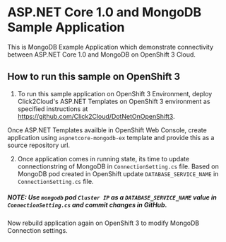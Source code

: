 # ASP.NET Core 1.0 and MongoDB Sample Application
This is MongoDB Example Application which demonstrate connectivity between ASP.NET Core 1.0 and MongoDB on OpenShift 3 Cloud.

## How to run this sample on OpenShift 3
1) To run this sample application on OpenShift 3 Environment, deploy Click2Cloud's ASP.NET Templates on OpenShift 3 environment as specified instructions at https://github.com/Click2Cloud/DotNetOnOpenShift3.

Once ASP.NET Templates availble in OpenShift Web Console, create application using `aspnetcore-mongodb-ex` template and provide this as a source repository url.

2) Once application comes in running state, its time to update connectionstring of MongoDB in `ConnectionSetting.cs` file. Based on MongoDB pod created in OpenShift update `DATABASE_SERVICE_NAME` in `ConnectionSetting.cs` file.

##### NOTE: Use `mongodb` pod `Cluster IP` as a `DATABASE_SERVICE_NAME` value in `ConnectionSetting.cs` and commit changes in GitHub.

Now rebuild application again on OpenShift 3 to modify MongoDB Connection settings.

